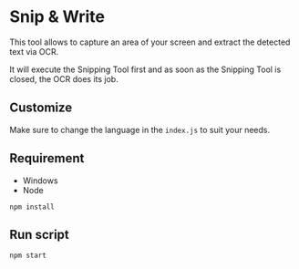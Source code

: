 # Snip & Write

This tool allows to capture an area of your screen and extract the detected text via OCR.

It will execute the Snipping Tool first and as soon as the Snipping Tool is closed, the OCR does its job.

## Customize

Make sure to change the language in the `index.js` to suit your needs.

## Requirement 

- Windows
- Node

```
npm install
```

## Run script
```
npm start
```
